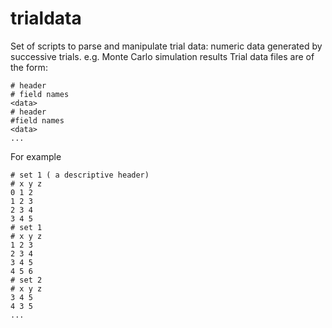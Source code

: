trialdata
=========

Set of scripts to parse and manipulate trial data: numeric data generated by successive trials.  e.g. Monte Carlo simulation results
Trial data files are of the form:
    
	# header
    # field names
    <data>
    # header
	#field names
	<data>
	...

For example

    # set 1 ( a descriptive header)
    # x y z
    0 1 2
    1 2 3
    2 3 4
    3 4 5
    # set 1
    # x y z
    1 2 3
    2 3 4
    3 4 5
    4 5 6
    # set 2
    # x y z
    3 4 5
    4 3 5
	...
	
	
